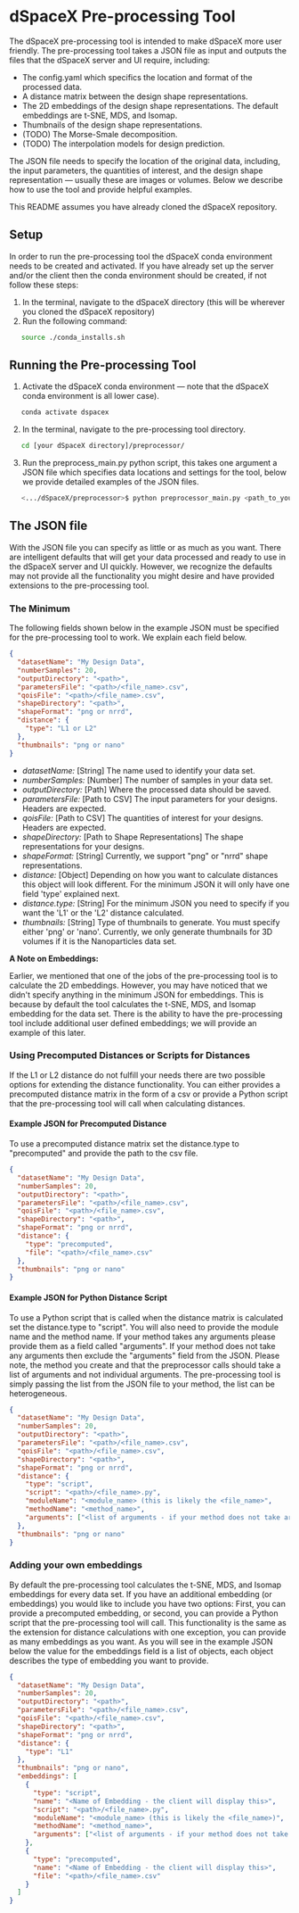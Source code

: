 # dSpaceX Pre-processing Tool
The dSpaceX pre-processing tool is intended to make dSpaceX more user friendly. The pre-processing tool takes a JSON file as
input and outputs the files that the dSpaceX server and UI require, including:
- The config.yaml which specifics the location and format of the processed data.
- A distance matrix between the design shape representations.
- The 2D embeddings of the design shape representations. The default embeddings are t-SNE, MDS, and Isomap.
- Thumbnails of the design shape representations.
- (TODO) The Morse-Smale decomposition.
- (TODO) The interpolation models for design prediction. 

The JSON file needs to specify the location of the original data, including, the input parameters, the quantities of interest,
and the design shape representation — usually these are images or volumes.
Below we describe how to use the tool and provide helpful examples.

This README assumes you have already cloned the dSpaceX repository.

## Setup
In order to run the pre-processing tool the dSpaceX conda environment needs to be created and activated. If you have
already set up the server and/or the client then the conda environment should be created, if not follow these steps:
1. In the terminal, navigate to the dSpaceX directory (this will be wherever you cloned the dSpaceX repository)
2. Run the following command:
```bash
   source ./conda_installs.sh
   ```

## Running the Pre-processing Tool
1. Activate the dSpaceX conda environment — note that the dSpaceX conda environment is all lower case).
```bash
   conda activate dspacex
   ```
2. In the terminal, navigate to the pre-processing tool directory.
```bash
   cd [your dSpaceX directory]/preprocessor/
   ```
3. Run the preprocess_main.py python script, this takes one argument a JSON file which specifies data locations and settings
for the tool, below we provide detailed examples of the JSON files.
```bash
   <.../dSpaceX/preprocessor>$ python preprocessor_main.py <path_to_your_config_file>/<file_name>.json 
   ```

## The JSON file
With the JSON file you can specify as little or as much as you want. There are intelligent defaults that will get your
data processed and ready to use in the dSpaceX server and UI quickly. However, we recognize the defaults may not provide all the functionality 
you might desire and have provided extensions to the pre-processing tool.

### The Minimum
The following fields shown below in the example JSON must be specified for the pre-processing tool to work. 
We explain each field below.
```json
{
  "datasetName": "My Design Data",
  "numberSamples": 20,
  "outputDirectory": "<path>",
  "parametersFile": "<path>/<file_name>.csv",
  "qoisFile": "<path>/<file_name>.csv",
  "shapeDirectory": "<path>",
  "shapeFormat": "png or nrrd",
  "distance": {
    "type": "L1 or L2"
  },
  "thumbnails": "png or nano"
}
```

- *datasetName:* [String] The name used to identify your data set.
- *numberSamples:* [Number] The number of samples in your data set.
- *outputDirectory:* [Path] Where the processed data should be saved.
- *parametersFile:* [Path to CSV] The input parameters for your designs. Headers are expected.
- *qoisFile:* [Path to CSV] The quantities of interest for your designs. Headers are expected.
- *shapeDirectory:* [Path to Shape Representations] The shape representations for your designs.
- *shapeFormat:* [String] Currently, we support "png" or "nrrd" shape representations.
- *distance:* [Object] Depending on how you want to calculate distances this object will look different. For the minimum JSON
it will only have one field 'type' explained next.
- *distance.type:* [String] For the minimum JSON you need to specify if you want the 'L1' or the 'L2' distance calculated.
- *thumbnails:* [String] Type of thumbnails to generate. You must specify either 'png' or 'nano'. Currently, we only generate
thumbnails for 3D volumes if it is the Nanoparticles data set. 

**A Note on Embeddings:**

Earlier, we mentioned that one of the jobs of the pre-processing tool is to calculate the 2D embeddings. However, you may have
noticed that we didn't specify anything in the minimum JSON for embeddings. This is because by default the tool calculates the
t-SNE, MDS, and Isomap embedding for the data set. There is the ability to have the pre-processing tool include additional user
defined embeddings; we will provide an example of this later. 

### Using Precomputed Distances or Scripts for Distances
If the L1 or L2 distance do not fulfill your needs there are two possible options for extending the distance
functionality. You can either provides a precomputed distance matrix in the form of a csv or provide a 
Python script that the pre-processing tool will call when calculating distances.

#### Example JSON for Precomputed Distance
To use a precomputed distance matrix set the distance.type to "precomputed" and provide the
path to the csv file.
```json
{
  "datasetName": "My Design Data",
  "numberSamples": 20,
  "outputDirectory": "<path>",
  "parametersFile": "<path>/<file_name>.csv",
  "qoisFile": "<path>/<file_name>.csv",
  "shapeDirectory": "<path>",
  "shapeFormat": "png or nrrd",
  "distance": {
    "type": "precomputed",
    "file": "<path>/<file_name>.csv"
  },
  "thumbnails": "png or nano"
}
```

#### Example JSON for Python Distance Script
To use a Python script that is called when the distance matrix is calculated set the distance.type
to "script". You will also need to provide the module name and the method name. If your method takes
any arguments please provide them as a field called "arguments". If your method does not take any
arguments then exclude the "arguments" field from the JSON. Please note, the method you create and that the preprocessor calls
should take a list of arguments and not individual arguments. The pre-processing tool is simply passing
the list from the JSON file to your method, the list can be heterogeneous.
```json
{
  "datasetName": "My Design Data",
  "numberSamples": 20,
  "outputDirectory": "<path>",
  "parametersFile": "<path>/<file_name>.csv",
  "qoisFile": "<path>/<file_name>.csv",
  "shapeDirectory": "<path>",
  "shapeFormat": "png or nrrd",
  "distance": {
    "type": "script",
    "script": "<path>/<file_name>.py",
    "moduleName": "<module_name> (this is likely the <file_name>",
    "methodName": "<method_name>",
    "arguments": ["<list of arguments - if your method does not take arguments exclude this field)>"]
  },
  "thumbnails": "png or nano"
}
```

### Adding your own embeddings
By default the pre-processing tool calculates the t-SNE, MDS, and Isomap embeddings for every data set.
If you have an additional embedding (or embeddings) you would like to include you have two options: First, you 
can provide a precomputed embedding, or second, you can provide a Python script that the pre-processing tool
will call. This functionality is the same as the extension for distance calculations with one exception,
you can provide as many embeddings as you want. As you will see in the example JSON below the value for the
embeddings field is a list of objects, each object describes the type of embedding you want to provide.
```json
{
  "datasetName": "My Design Data",
  "numberSamples": 20,
  "outputDirectory": "<path>",
  "parametersFile": "<path>/<file_name>.csv",
  "qoisFile": "<path>/<file_name>.csv",
  "shapeDirectory": "<path>",
  "shapeFormat": "png or nrrd",
  "distance": {
    "type": "L1"
  },
  "thumbnails": "png or nano",
  "embeddings": [
    {
      "type": "script",
      "name": "<Name of Embedding - the client will display this>",
      "script": "<path>/<file_name>.py",
      "moduleName": "<module_name> (this is likely the <file_name>)",
      "methodName": "<method_name>",
      "arguments": ["<list of arguments - if your method does not take arguments exclude this field)>"]
    },
    {
      "type": "precomputed",
      "name": "<Name of Embedding - the client will display this>",
      "file": "<path>/<file_name>.csv"
    }
  ]
}
```